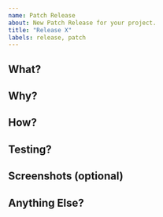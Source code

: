 ```yaml
---
name: Patch Release
about: New Patch Release for your project.
title: "Release X"
labels: release, patch
---
```


## What?

## Why?

## How?

## Testing?

## Screenshots (optional)

## Anything Else?